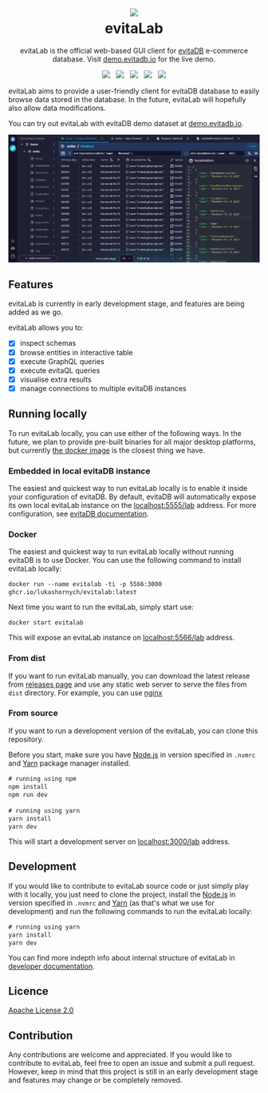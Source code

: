 <h1 align="center" style="border-bottom: none">
    <a href="https://evitadb.io" target="_blank"><img src="https://raw.githubusercontent.com/lukashornych/evitalab/dev/documentation/user/assets/img/evitalab.svg"/></a><br>evitaLab
</h1>

<p align="center">
    evitaLab is the official web-based GUI client for <a href="https://github.com/FgForrest/evitaDB">evitaDB</a> e-commerce database.
    Visit <a href="https://demo.evitadb.io" target="_blank">demo.evitadb.io</a> for the live demo.
</p>

<p align="center">
  <a href="https://github.com/lukashornych/evitalab/releases" title="Releases"><img src="https://img.shields.io/github/v/release/lukashornych/evitalab?color=%23ff00a0&include_prereleases&label=version&sort=semver"/></a>
  &nbsp;
  <a href="https://vuejs.org/" title="Platform"><img src="https://img.shields.io/badge/Built%20with-Vue-green?color=42b883"/></a>
  &nbsp;
  <a href="https://nodejs.org/en" title="Node.js"><img src="https://img.shields.io/badge/Node.js%20-v18.16.1-green?color=026e00"/></a>
  &nbsp;
  <a href="https://discord.gg/VsNBWxgmSw" title="Discord"><img src="https://img.shields.io/discord/999338870996992223?color=5865f2"/></a>
  &nbsp;
  <a href="https://github.com/lukashornych/evitalab/blob/master/LICENSE" title="License"><img src="https://img.shields.io/github/license/lukashornych/evitalab"/></a>
</p>

evitaLab aims to provide a user-friendly client for evitaDB database to easily browse data stored in the database.
In the future, evitaLab will hopefully also allow data modifications.

You can try out evitaLab with evitaDB demo dataset at [demo.evitadb.io](https://demo.evitadb.io).

![evitaLab preview](documentation/user/assets/img/preview.png)

## Features

evitaLab is currently in early development stage, and features are being added as we go.

evitaLab allows you to:

- [x] inspect schemas
- [x] browse entities in interactive table
- [x] execute GraphQL queries
- [x] execute evitaQL queries
- [x] visualise extra results 
- [x] manage connections to multiple evitaDB instances

## Running locally

To run evitaLab locally, you can use either of the following ways. 
In the future, we plan to provide pre-built binaries for all major desktop platforms, but currently [the docker image](#docker)
is the closest thing we have.

### Embedded in local evitaDB instance

The easiest and quickest way to run evitaLab locally is to enable it inside your configuration of evitaDB.
By default, evitaDB will automatically expose its own local evitaLab instance on the [localhost:5555/lab](https://localhost:5555/lab)
address. For more configuration, see [evitaDB documentation](https://evitadb.io/documentation/operate/configure#lab-configuration).

### Docker

The easiest and quickest way to run evitaLab locally without running evitaDB is to use Docker. 
You can use the following command to install evitaLab locally:

```shell
docker run --name evitalab -ti -p 5566:3000 ghcr.io/lukashornych/evitalab:latest
```
 
Next time you want to run the evitaLab, simply start use:

```shell
docker start evitalab
````

This will expose an evitaLab instance on [localhost:5566/lab](http://localhost:5566/lab) address.

### From dist

If you want to run evitaLab manually, you can download the latest release from [releases page](https://github.com/lukashornych/evitalab/releases/tag/latest)
and use any static web server to serve the files from `dist` directory. 
For example, you can use [nginx](https://docs.nginx.com/nginx/admin-guide/web-server/serving-static-content/)

### From source

If you want to run a development version of the evitaLab, you can clone this repository.

Before you start, make sure you have [Node.js](https://nodejs.org/en/) in version specified in `.nvmrc` and [Yarn](https://yarnpkg.com/) 
package manager installed.

```shell
# running using npm
npm install
npm run dev

# running using yarn
yarn install
yarn dev
```

This will start a development server on [localhost:3000/lab](http://localhost:3000/lab) address.

## Development

If you would like to contribute to evitaLab source code or just simply play with it locally, you just need to
clone the project, install the [Node.js](https://nodejs.org/en/) in version specified in `.nvmrc` and [Yarn](https://yarnpkg.com/) (as that's what we use for development)
and run the following commands to run the evitaLab locally:

```shell
# running using yarn
yarn install
yarn dev
```

You can find more indepth info about internal structure of evitaLab in [developer documentation](/documentation/developer/index.md).

## Licence

[Apache License 2.0](LICENSE)

## Contribution

Any contributions are welcome and appreciated. If you would like to contribute to evitaLab, feel free to open an issue
and submit a pull request. However, keep in mind that this project is still in an early development stage and features
may change or be completely removed.
